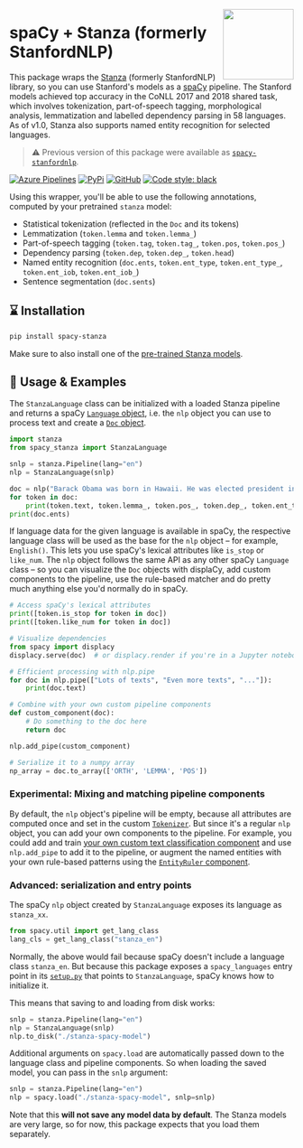 <a href="https://explosion.ai"><img src="https://explosion.ai/assets/img/logo.svg" width="125" height="125" align="right" /></a>

# spaCy + Stanza (formerly StanfordNLP)

This package wraps the [Stanza](https://github.com/stanfordnlp/stanza)
(formerly StanfordNLP) library, so you can use Stanford's models as a
[spaCy](https://spacy.io) pipeline. The Stanford models achieved top accuracy in
the CoNLL 2017 and 2018 shared task, which involves tokenization,
part-of-speech tagging, morphological analysis, lemmatization and labelled
dependency parsing in 58 languages. As of v1.0, Stanza also supports named
entity recognition for selected languages.

> ⚠️ Previous version of this package were available as
> [`spacy-stanfordnlp`](https://pypi.python.org/pypi/spacy-stanfordnlp).

[![Azure Pipelines](https://img.shields.io/azure-devops/build/explosion-ai/public/17/master.svg?logo=azure-pipelines&style=flat-square)](https://dev.azure.com/explosion-ai/public/_build?definitionId=17)
[![PyPi](https://img.shields.io/pypi/v/spacy-stanza.svg?style=flat-square)](https://pypi.python.org/pypi/spacy-stanza)
[![GitHub](https://img.shields.io/github/release/explosion/spacy-stanza/all.svg?style=flat-square)](https://github.com/explosion/spacy-stanza)
[![Code style: black](https://img.shields.io/badge/code%20style-black-000000.svg?style=flat-square)](https://github.com/ambv/black)

Using this wrapper, you'll be able to use the following annotations, computed by
your pretrained `stanza` model:

- Statistical tokenization (reflected in the `Doc` and its tokens)
- Lemmatization (`token.lemma` and `token.lemma_`)
- Part-of-speech tagging (`token.tag`, `token.tag_`, `token.pos`, `token.pos_`)
- Dependency parsing (`token.dep`, `token.dep_`, `token.head`)
- Named entity recognition (`doc.ents`, `token.ent_type`, `token.ent_type_`, `token.ent_iob`, `token.ent_iob_`)
- Sentence segmentation (`doc.sents`)

## ️️️⌛️ Installation

```bash
pip install spacy-stanza
```

Make sure to also install one of the
[pre-trained Stanza models](https://stanfordnlp.github.io/stanza/models.html).

## 📖 Usage & Examples

The `StanzaLanguage` class can be initialized with a loaded Stanza
pipeline and returns a spaCy [`Language` object](https://spacy.io/api/language),
i.e. the `nlp` object you can use to process text and create a
[`Doc` object](https://spacy.io/api/doc).

```python
import stanza
from spacy_stanza import StanzaLanguage

snlp = stanza.Pipeline(lang="en")
nlp = StanzaLanguage(snlp)

doc = nlp("Barack Obama was born in Hawaii. He was elected president in 2008.")
for token in doc:
    print(token.text, token.lemma_, token.pos_, token.dep_, token.ent_type_)
print(doc.ents)
```

If language data for the given language is available in spaCy, the respective
language class will be used as the base for the `nlp` object – for example,
`English()`. This lets you use spaCy's lexical attributes like `is_stop` or
`like_num`. The `nlp` object follows the same API as any other spaCy `Language`
class – so you can visualize the `Doc` objects with displaCy, add custom
components to the pipeline, use the rule-based matcher and do pretty much
anything else you'd normally do in spaCy.

```python
# Access spaCy's lexical attributes
print([token.is_stop for token in doc])
print([token.like_num for token in doc])

# Visualize dependencies
from spacy import displacy
displacy.serve(doc)  # or displacy.render if you're in a Jupyter notebook

# Efficient processing with nlp.pipe
for doc in nlp.pipe(["Lots of texts", "Even more texts", "..."]):
    print(doc.text)

# Combine with your own custom pipeline components
def custom_component(doc):
    # Do something to the doc here
    return doc

nlp.add_pipe(custom_component)

# Serialize it to a numpy array
np_array = doc.to_array(['ORTH', 'LEMMA', 'POS'])
```

### Experimental: Mixing and matching pipeline components

By default, the `nlp` object's pipeline will be empty, because all attributes
are computed once and set in the custom [`Tokenizer`](spacy_stanza/language.py).
But since it's a regular `nlp` object, you can add your own components to the
pipeline. For example, you could add and train
[your own custom text classification component](https://spacy.io/usage/training#textcat)
and use `nlp.add_pipe` to add it to the pipeline, or augment the named
entities with your own rule-based patterns using the
[`EntityRuler` component](https://spacy.io/usage/rule-based-matching#entityruler).

### Advanced: serialization and entry points

The spaCy `nlp` object created by `StanzaLanguage` exposes its language as
`stanza_xx`.

```python
from spacy.util import get_lang_class
lang_cls = get_lang_class("stanza_en")
```

Normally, the above would fail because spaCy doesn't include a language class
`stanza_en`. But because this package exposes a `spacy_languages` entry
point in its [`setup.py`](setup.py) that points to `StanzaLanguage`, spaCy
knows how to initialize it.

This means that saving to and loading from disk works:

```python
snlp = stanza.Pipeline(lang="en")
nlp = StanzaLanguage(snlp)
nlp.to_disk("./stanza-spacy-model")
```

Additional arguments on `spacy.load` are automatically passed down to the
language class and pipeline components. So when loading the saved model, you can
pass in the `snlp` argument:

```python
snlp = stanza.Pipeline(lang="en")
nlp = spacy.load("./stanza-spacy-model", snlp=snlp)
```

Note that this **will not save any model data by default**. The Stanza
models are very large, so for now, this package expects that you load them
separately.
